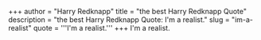 +++
author = "Harry Redknapp"
title = "the best Harry Redknapp Quote"
description = "the best Harry Redknapp Quote: I'm a realist."
slug = "im-a-realist"
quote = '''I'm a realist.'''
+++
I'm a realist.
